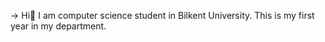 -> Hi🙂
I am computer science student in Bilkent University.
This is my first year in my department.



